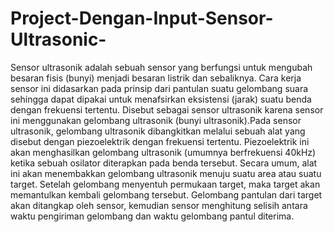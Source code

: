 # Project-Dengan-Input-Sensor-Ultrasonic-
Sensor ultrasonik adalah sebuah sensor yang berfungsi untuk mengubah besaran fisis (bunyi) menjadi besaran listrik dan sebaliknya. Cara kerja sensor ini didasarkan pada prinsip dari pantulan suatu gelombang suara sehingga dapat dipakai untuk menafsirkan eksistensi (jarak) suatu benda dengan frekuensi tertentu. Disebut sebagai sensor ultrasonik karena sensor ini menggunakan gelombang ultrasonik (bunyi ultrasonik).Pada sensor ultrasonik, gelombang ultrasonik dibangkitkan melalui sebuah alat yang disebut dengan piezoelektrik dengan frekuensi tertentu. Piezoelektrik ini akan menghasilkan gelombang ultrasonik (umumnya berfrekuensi 40kHz) ketika sebuah osilator diterapkan pada benda tersebut. Secara umum, alat ini akan menembakkan gelombang ultrasonik menuju suatu area atau suatu target. Setelah gelombang menyentuh permukaan target, maka target akan memantulkan kembali gelombang tersebut. Gelombang pantulan dari target akan ditangkap oleh sensor, kemudian sensor menghitung selisih antara waktu pengiriman gelombang dan waktu gelombang pantul diterima.
